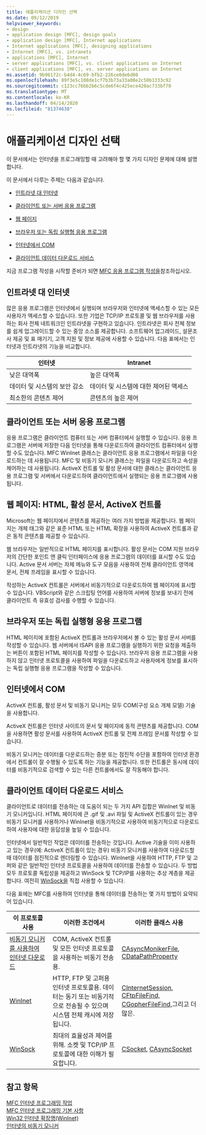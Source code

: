 ```yaml
---
title: 애플리케이션 디자인 선택
ms.date: 09/12/2019
helpviewer_keywords:
- design
- application design [MFC], design goals
- application design [MFC], Internet applications
- Internet applications [MFC], designing applications
- Internet [MFC], vs. intranets
- applications [MFC], Internet
- server applications [MFC], vs. client applications on Internet
- client applications [MFC], vs. server applications on Internet
ms.assetid: 9b96172c-b4d4-4c69-bfb2-226ce0de6d08
ms.openlocfilehash: 89f3e5c108de1cf7b3b73a33a08e2c50b1333c92
ms.sourcegitcommit: c123cc76bb2b6c5cde6f4c425ece420ac733bf70
ms.translationtype: MT
ms.contentlocale: ko-KR
ms.lasthandoff: 04/14/2020
ms.locfileid: "81374638"
---
```

# <a name="application-design-choices"></a>애플리케이션 디자인 선택

이 문서에서는 인터넷을 프로그래밍할 때 고려해야 할 몇 가지 디자인 문제에 대해 설명합니다.

이 문서에서 다루는 주제는 다음과 같습니다.

- [인트라넷 대 인터넷](#_core_intranet_versus_internet)

- [클라이언트 또는 서버 응용 프로그램](#_core_client_or_server_application)

- [웹 페이지](#_core_the_web_page)

- [브라우저 또는 독립 실행형 응용 프로그램](#_core_browser_or_standalone)

- [인터넷에서 COM](#_core_com_on_the_internet)

- [클라이언트 데이터 다운로드 서비스](#_core_client_data_download_services)

지금 프로그램 작성을 시작할 준비가 되면 [MFC 응용 프로그램 작성을](../mfc/writing-mfc-applications.md)참조하십시오.

## <a name="intranet-versus-internet"></a><a name="_core_intranet_versus_internet"></a>인트라넷 대 인터넷

많은 응용 프로그램은 인터넷에서 실행되며 브라우저와 인터넷에 액세스할 수 있는 모든 사용자가 액세스할 수 있습니다. 또한 기업은 TCP/IP 프로토콜 및 웹 브라우저를 사용하는 회사 전체 네트워크인 인트라넷을 구현하고 있습니다. 인트라넷은 회사 전체 정보를 쉽게 업그레이드할 수 있는 중앙 소스를 제공합니다. 소프트웨어 업그레이드, 설문조사 제공 및 표 매기기, 고객 지원 및 정보 제공에 사용할 수 있습니다. 다음 표에서는 인터넷과 인트라넷의 기능을 비교합니다.

|인터넷|Intranet|
|--------------|--------------|
|낮은 대역폭|높은 대역폭|
|데이터 및 시스템의 보안 감소|데이터 및 시스템에 대한 제어된 액세스|
|최소한의 콘텐츠 제어|콘텐츠의 높은 제어|

## <a name="client-or-server-application"></a><a name="_core_client_or_server_application"></a>클라이언트 또는 서버 응용 프로그램

응용 프로그램은 클라이언트 컴퓨터 또는 서버 컴퓨터에서 실행할 수 있습니다. 응용 프로그램은 서버에 저장한 다음 인터넷을 통해 다운로드하여 클라이언트 컴퓨터에서 실행할 수도 있습니다. MFC WinInet 클래스는 클라이언트 응용 프로그램에서 파일을 다운로드하는 데 사용됩니다. MFC 및 비동기 모니커 클래스는 파일을 다운로드하고 속성을 제어하는 데 사용됩니다. ActiveX 컨트롤 및 활성 문서에 대한 클래스는 클라이언트 응용 프로그램 및 서버에서 다운로드하여 클라이언트에서 실행되는 응용 프로그램에 사용됩니다.

## <a name="the-web-page-html-active-documents-activex-controls"></a><a name="_core_the_web_page"></a>웹 페이지: HTML, 활성 문서, ActiveX 컨트롤

Microsoft는 웹 페이지에서 콘텐츠를 제공하는 여러 가지 방법을 제공합니다. 웹 페이지는 개체 태그와 같은 표준 HTML 또는 HTML 확장을 사용하여 ActiveX 컨트롤과 같은 동적 콘텐츠를 제공할 수 있습니다.

웹 브라우저는 일반적으로 HTML 페이지를 표시합니다. 활성 문서는 COM 지원 브라우저의 간단한 포인트 앤 클릭 인터페이스에 응용 프로그램의 데이터를 표시할 수도 있습니다. Active 문서 서버는 자체 메뉴와 도구 모음을 사용하여 전체 클라이언트 영역에 문서, 전체 프레임을 표시할 수 있습니다.

작성하는 ActiveX 컨트롤은 서버에서 비동기적으로 다운로드하여 웹 페이지에 표시할 수 있습니다. VBScript와 같은 스크립팅 언어를 사용하여 서버에 정보를 보내기 전에 클라이언트 측 유효성 검사를 수행할 수 있습니다.

## <a name="browser-or-stand-alone-application"></a><a name="_core_browser_or_standalone"></a>브라우저 또는 독립 실행형 응용 프로그램

HTML 페이지에 포함된 ActiveX 컨트롤과 브라우저에서 볼 수 있는 활성 문서 서버를 작성할 수 있습니다. 웹 서버에서 ISAPI 응용 프로그램을 실행하기 위한 요청을 제출하는 버튼이 포함된 HTML 페이지를 작성할 수 있습니다. 브라우저 응용 프로그램을 사용하지 않고 인터넷 프로토콜을 사용하여 파일을 다운로드하고 사용자에게 정보를 표시하는 독립 실행형 응용 프로그램을 작성할 수 있습니다.

## <a name="com-on-the-internet"></a><a name="_core_com_on_the_internet"></a>인터넷에서 COM

ActiveX 컨트롤, 활성 문서 및 비동기 모니커는 모두 COM(구성 요소 개체 모델) 기술을 사용합니다.

ActiveX 컨트롤은 인터넷 사이트의 문서 및 페이지에 동적 콘텐츠를 제공합니다. COM을 사용하면 활성 문서를 사용하여 ActiveX 컨트롤 및 전체 프레임 문서를 작성할 수 있습니다.

비동기 모니커는 데이터를 다운로드하는 증분 또는 점진적 수단을 포함하여 인터넷 환경에서 컨트롤이 잘 수행될 수 있도록 하는 기능을 제공합니다. 또한 컨트롤은 동시에 데이터를 비동기적으로 검색할 수 있는 다른 컨트롤에서도 잘 작동해야 합니다.

## <a name="client-data-download-services"></a><a name="_core_client_data_download_services"></a>클라이언트 데이터 다운로드 서비스

클라이언트로 데이터를 전송하는 데 도움이 되는 두 가지 API 집합은 WinInet 및 비동기 모니커입니다. HTML 페이지에 큰 .gif 및 .avi 파일 및 ActiveX 컨트롤이 있는 경우 비동기 모니커를 사용하거나 WinInet을 비동기적으로 사용하여 비동기적으로 다운로드하여 사용자에 대한 응답성을 높일 수 있습니다.

인터넷에서 일반적인 작업은 데이터를 전송하는 것입니다. Active 기술을 이미 사용하고 있는 경우(예: ActiveX 컨트롤이 있는 경우) 비동기 모니커를 사용하여 다운로드할 때 데이터를 점진적으로 렌더링할 수 있습니다. WinInet을 사용하여 HTTP, FTP 및 고퍼와 같은 일반적인 인터넷 프로토콜을 사용하여 데이터를 전송할 수 있습니다. 두 방법 모두 프로토콜 독립성을 제공하고 WinSock 및 TCP/IP를 사용하는 추상 계층을 제공합니다. 여전히 [WinSock을](../mfc/windows-sockets-in-mfc.md) 직접 사용할 수 있습니다.

다음 표에는 MFC를 사용하여 인터넷을 통해 데이터를 전송하는 몇 가지 방법이 요약되어 있습니다.

|이 프로토콜 사용|이러한 조건에서|이러한 클래스 사용|
|-----------------------|----------------------------|-------------------------|
|[비동기 모니커를 사용하여 인터넷 다운로드](../mfc/asynchronous-monikers-on-the-internet.md)|COM, ActiveX 컨트롤 및 모든 인터넷 프로토콜을 사용하는 비동기 전송용.|[CAsyncMonikerFile](../mfc/reference/casyncmonikerfile-class.md), [CDataPathProperty](../mfc/reference/cdatapathproperty-class.md)|
|[WinInet](../mfc/win32-internet-extensions-wininet.md)|HTTP, FTP 및 고퍼용 인터넷 프로토콜용. 데이터는 동기 또는 비동기적으로 전송될 수 있으며 시스템 전체 캐시에 저장됩니다.|[CInternetSession,](../mfc/reference/cinternetsession-class.md) [CFtpFileFind,](../mfc/reference/cftpfilefind-class.md) [CGopherFileFind,](../mfc/reference/cgopherfilefind-class.md)그리고 더 많은.|
|[WinSock](../mfc/windows-sockets-in-mfc.md)|최대의 효율성과 제어를 위해. 소켓 및 TCP/IP 프로토콜에 대한 이해가 필요합니다.|[CSocket](../mfc/reference/csocket-class.md), [CAsyncSocket](../mfc/reference/casyncsocket-class.md)|

## <a name="see-also"></a>참고 항목

[MFC 인터넷 프로그래밍 작업](../mfc/mfc-internet-programming-tasks.md)<br/>
[MFC 인터넷 프로그래밍 기본 사항](../mfc/mfc-internet-programming-basics.md)<br/>
[Win32 인터넷 확장명(WinInet)](../mfc/win32-internet-extensions-wininet.md)<br/>
[인터넷의 비동기 모니커](../mfc/asynchronous-monikers-on-the-internet.md)
